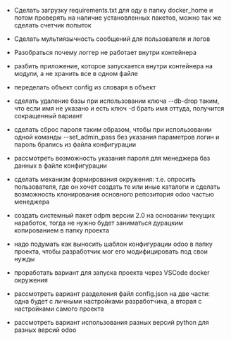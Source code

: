 - Сделать загрузку requirements.txt для оду в папку docker_home и потом проверять на наличие установленных пакетов, можно так же сделать счетчик попыток

- Сделать мультиязычность сообщений для пользователя и логов
- Разобраться почему логгер не работает внутри контейнера
- разбить приложение, которое запускается внутри контейнера на модули, а не хранить все в одном файле
- переделать объект config из словаря в объект
- сделать удаление базы при использовании ключа --db-drop таким, что если имя не указано и есть ключ -d брать имя оттуда, получится сокращенный вариант
- сделать сброс пароля таким образом, чтобы при использовании одной команды --set_admin_pass без указания параметров логин и пароль брались из файла конфигурации
- рассмотреть возможность указания пароля для менеджера баз данных в файле конфигурации
- сделать механизм формирования окружения: т.е. опросить пользователя, где он хочет создать те или иные каталоги и сделать возможность клонирования основного репозитория odoo частью менеджера
- создать системный пакет odpm версии 2.0 на основании текущих наработок, тогда не нужно будет заниматься дурацким копированием в папку проекта
- надо подумать как выносить шаблон конфигурации odoo в папку проекта, чтобы разработчик мог его модифицировать под свои нужды
- проработать вариант для запуска проекта через VSCode docker окружения
- рассмотреть вариант разделения файл config.json на две части: одна будет с личными настройками разработчика, а вторая с настройками самого проекта
- рассмотреть вариант использования разных версий python для разных версий odoo
